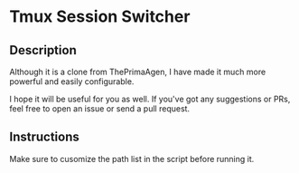 # Tmux Session Switcher

## Description

Although it is a clone from ThePrimaAgen, I have made it much more powerful and
easily configurable.

I hope it will be useful for you as well. If you've got any suggestions or PRs,
feel free to open an issue or send a pull request.

## Instructions

Make sure to cusomize the path list in the script before running it.
